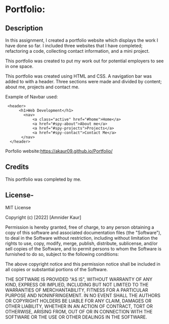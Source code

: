 # Portfolio: 

## Description 

In this assignment, I created a portfolio website which displays the work I have done so far. I included three websites that I have completed; refactoring a code, collecting contact information, and a mini project. 

This portfolio was created to put my work out for potential employers to see in one space.

This portfolio was created using HTML and CSS. A navigation bar was added to with a header. Three sections were made and divided by content; about me, projects and contact me. 

Example of Navbar used:
```
 <header>
      <h1>Web Development</h1>
        <nav>
            <a class="active" href="#home">Home</a>
            <a href="#spy-about">About me</a>
            <a href="#spy-projects">Projects</a>
            <a href="#spy-contact">Contact Me</a>
       </nav>
  </header> 
```

Porfolio website:https://akaur09.github.io/Portfolio/



## Credits

This portfolio was completed by me.


## License- 

MIT License

Copyright (c) [2022] [Amnider Kaur]

Permission is hereby granted, free of charge, to any person obtaining a copy
of this software and associated documentation files (the "Software"), to deal
in the Software without restriction, including without limitation the rights
to use, copy, modify, merge, publish, distribute, sublicense, and/or sell
copies of the Software, and to permit persons to whom the Software is
furnished to do so, subject to the following conditions:

The above copyright notice and this permission notice shall be included in all
copies or substantial portions of the Software.

THE SOFTWARE IS PROVIDED "AS IS", WITHOUT WARRANTY OF ANY KIND, EXPRESS OR
IMPLIED, INCLUDING BUT NOT LIMITED TO THE WARRANTIES OF MERCHANTABILITY,
FITNESS FOR A PARTICULAR PURPOSE AND NONINFRINGEMENT. IN NO EVENT SHALL THE
AUTHORS OR COPYRIGHT HOLDERS BE LIABLE FOR ANY CLAIM, DAMAGES OR OTHER
LIABILITY, WHETHER IN AN ACTION OF CONTRACT, TORT OR OTHERWISE, ARISING FROM,
OUT OF OR IN CONNECTION WITH THE SOFTWARE OR THE USE OR OTHER DEALINGS IN THE
SOFTWARE.
